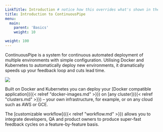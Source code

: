 ```yaml
---
LinkTitle: Introduction # notice how this overrides what's shown in the menu
title: Introduction to ContinuousPipe
menu:
  main:
    parent: 'Basics'
    weight: 10

weight: 100
---
```

ContinuousPipe is a system for continuous automated deployment of multiple environments with simple configuration. Utilising Docker and Kubernetes to automatically deploy new environments, it dramatically speeds up your feedback loop and cuts lead time.

![](/images/cp-overview.png)

Built on Docker and Kubernetes you can deploy your [Docker compatible application]({{< relref "docker-images.md" >}}) on [any cluster]({{< relref "clusters.md" >}}) – your own infrastructure, for example, or on any cloud such as AWS or GCE.

The [customizable workflow]({{< relref "workflow.md" >}}) allows you to integrate developers, QA and product owners to produce super-fast feedback cycles on a feature-by-feature basis.
